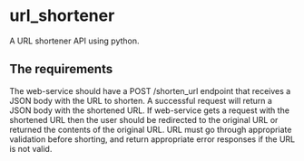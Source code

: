 # url_shortener

A URL shortener API using python.

## The requirements

The web-service should have a POST /shorten_url endpoint that receives a JSON body with the URL to shorten.
A successful request will return a JSON body with the shortened URL.
If web-service gets a request with the shortened URL then the user should be redirected to the original URL or returned the contents of the original URL.
URL must go through appropriate validation before shorting, and return appropriate error responses if the URL is not valid.

